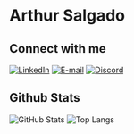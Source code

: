 # Arthur Salgado

## Connect with me
[![LinkedIn](https://img.shields.io/badge/LinkedIn-000?style=for-the-badge&logo=linkedin&logoColor=0E76A8)](https://www.linkedin.com/in/arthurvsalgado/)
[![E-mail](https://img.shields.io/badge/-Email-000?style=for-the-badge&logo=microsoft-outlook&logoColor=007BFF)](mailto:arthurvsalgado@gmail.com)
[![Discord](https://img.shields.io/badge/Discord-000?style=for-the-badge&logo=discord)](https://discord.com/channels/@.blext/)


## Github Stats
![GitHub Stats](https://github-readme-stats.vercel.app/api?username=arthursaalgado&theme=transparent&bg_color=000&border_color=30A3DC&show_icons=true&icon_color=30A3DC&title_color=E94D5F&text_color=FFF)
![Top Langs](https://github-readme-stats-git-masterrstaa-rickstaa.vercel.app/api/top-langs/?username=arthursaalgado&layout=compact&bg_color=000&border_color=30A3DC&title_color=E94D5F&text_color=FFF)

